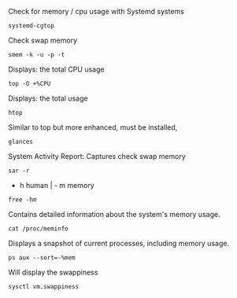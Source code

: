 
Check for memory / cpu usage with Systemd systems
```
systemd-cgtop
```


Check swap memory 
```
smem -k -u -p -t
```

Displays: the total CPU usage 
```
top -O +%CPU
```

Displays: the total usage 
```
htop
```

Similar to top but more enhanced, must be installed,
```
glances
```

System Activity Report: Captures check swap memory 
```
sar -r 
```


- h human  | - m memory 
```
free -hm
```

Contains detailed information about the system's memory usage.
```
cat /proc/meminfo
```

Displays a snapshot of current processes, including memory usage.
```
ps aux --sort=-%mem
```

Will display the swappiness 
```
sysctl vm.swappiness
```

